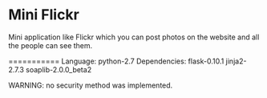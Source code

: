 Mini Flickr
===========

Mini application like Flickr which you can post photos on the website and all the people can see them.




===========
Language:
	python-2.7
Dependencies:
	flask-0.10.1
	jinja2-2.7.3
	soaplib-2.0.0_beta2


WARNING:
	no security method was implemented.
